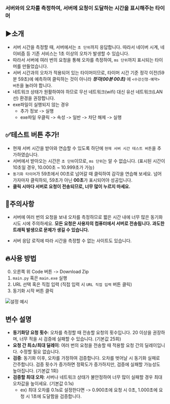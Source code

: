 ### 서버와의 오차를 측정하여, 서버에 요청이 도달하는 시간을 표시해주는 타이머

## ▶소개
- 서버 시간을 측정할 때, 서버에서는 `초 단위`까지 응답합니다. 따라서 네이버 시계, 네이비즘 등 기존 서비스는 1초 이상의 오차가 발생할 수 있습니다.
- 따라서 서버에 여러 번의 요청을 통해 오차를 측정하여, `ms 단위`까지 표시되는 타이머를 만들었습니다.
- 서버 시간과의 오차가 적용되어 있는 타이머이므로, 타이머 시간 기준 정각 이전(59분 59초)에 예측하여 클릭하는 것이 아니라 ***정각(00분 00초)*** 에 `<수강신청·예약> 버튼`을 눌러야 합니다.
- 네트워크 상태가 원활하여야 하므로 무선 네트워크(wifi) 대신 유선 네트워크(LAN선) 환경을 권장합니다.
- exe파일이 실행되지 않는 경우
  - 추가 정보 -> 실행
  - exe파일 우클릭 -> 속성 -> 일반 -> 차단 해제 -> 실행

## ✅테스트 버튼 추가!
- 현재 서버 시간을 받아와 연습할 수 있도록 하단에 `현재 서버 시간 테스트 버튼`을 추가하였습니다.
- 서버에서 받아오는 시간은 `초 단위`이므로, `ms 단위`는 알 수 없습니다. (표시된 시간이 10초일 경우, 10.000초 ~ 10.999초가 가능)
- `동기화 타이머`가 59초에서 00초로 넘어갈 때 클릭하여 감각을 연습해 보세요. 넘어가자마자 클릭하되, 59초가 아닌 **00초**가 표시되어야 성공입니다.
- **클릭 시마다 서버로 요청이 전송되므로, 너무 많이 누르지 마세요.**

## 🚫주의사항
- 서버에 여러 번의 요청을 보내 오차를 측정하므로 짧은 시간 내에 너무 많은 동기화 시도 시에 주의하세요. **모든 요청은 사용자의 컴퓨터에서 서버로 전송됩니다. 과도한 트래픽 발생으로 문제가 생길 수 있습니다.**


- 서버 응답 로직에 따라 시간을 측정할 수 없는 사이트도 있습니다.

## 🔥사용 방법

0. 오른쪽 위 Code 버튼 -> Download Zip
1. `main.py` 혹은 `main.exe` 실행
2. URL 선택 혹은 직접 입력 (직접 입력 시 `URL 직접 입력` 버튼 클릭)
3. 동기화 시작 버튼 클릭

![설정 예시](images/main.png)

## 변수 설명
- **동기화당 요청 횟수**: 오차를 측정할 때 전송할 요청의 횟수입니다. 20 이상을 권장하며, 너무 적을 시 검증에 실패할 수 있습니다. (기본값 25회)
- **요청 간 최소/최대 딜레이**: 여러 번의 요청을 전송할 때 적용할 요청 간의 딜레이입니다. 수정할 필요 없습니다.
- **검증**: 동기화 이후, 오차를 가정하여 검증합니다. 오차를 벗어날 시 동기화 실패로 간주합니다. 검증 횟수가 증가하면 정확도가 증가하지만, 검증에 실패할 가능성도 높아집니다. (기본값 1회) 
- **검증할 최대 오차**: 서버나 네트워크 상태가 불안정하여 너무 많이 실패할 경우 최대 오차값을 높이세요. (기본값 0.1s) 
  - ex) 최대 오차를 0.1s로 설정한다면 -> 0.900초에 요청 시 0초, 1.000초에 요청 시 1초에 도달함을 검증합니다.
